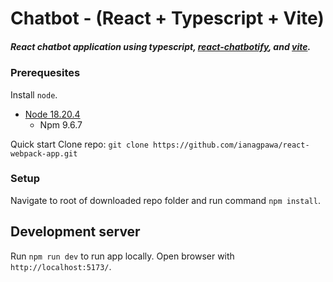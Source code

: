 # Chatbot - (React + Typescript + Vite)
##### React chatbot application using typescript, [react-chatbotify](https://www.npmjs.com/package/react-chatbotify/v/2.0.0-beta.32), and [vite](https://github.com/vitejs/vite).

### Prerequesites
Install `node`.
* [Node 18.20.4](https://nodejs.org/en/blog/release/v18.20.4/)
    * Npm 9.6.7

Quick start
Clone repo: `git clone https://github.com/ianagpawa/react-webpack-app.git`

### Setup
Navigate to root of downloaded repo folder and run command `npm install`.

## Development server
Run `npm run dev` to run app locally. Open browser with `http://localhost:5173/`.
